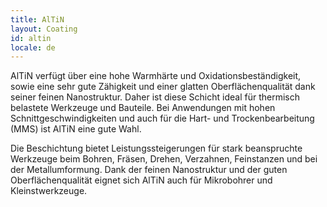 ```yaml
---
title: AlTiN
layout: Coating
id: altin
locale: de
---
```

AlTiN verfügt über eine hohe Warmhärte und Oxidationsbeständigkeit, sowie eine sehr gute Zähigkeit und einer glatten Oberflächenqualität dank seiner feinen Nanostruktur. Daher ist diese Schicht ideal für thermisch belastete Werkzeuge und Bauteile. Bei Anwendungen mit hohen Schnittgeschwindigkeiten und auch für die Hart- und Trockenbearbeitung (MMS) ist AlTiN eine gute Wahl.

Die Beschichtung bietet Leistungssteigerungen für stark beanspruchte Werkzeuge beim Bohren, Fräsen, Drehen, Verzahnen, Feinstanzen und bei der Metallumformung. Dank der feinen Nanostruktur und der guten Oberflächenqualität eignet sich AlTiN auch für Mikrobohrer und Kleinstwerkzeuge.
